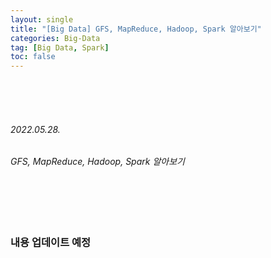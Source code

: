 ```yaml
---
layout: single
title: "[Big Data] GFS, MapReduce, Hadoop, Spark 알아보기"
categories: Big-Data
tag: [Big Data, Spark]
toc: false
---
```


<br>
<br>
<br>

###### 2022.05.28.
###### GFS, MapReduce, Hadoop, Spark 알아보기

<br>
<br>
<br>

### 내용 업데이트 예정 

<br>
